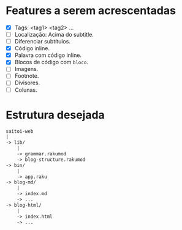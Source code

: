 # Features a serem acrescentadas

- [x] Tags: \<tag1\> \<tag2\> ...
- [ ] Localização: Acima do subtitle.
- [ ] Diferenciar subtítulos.
- [x] Código inline.
- [x] Palavra com código inline.
- [x] Blocos de código com ```bloco```.
- [ ] Imagens.
- [ ] Footnote.
- [ ] Divisores.
- [ ] Colunas.

# Estrutura desejada

```txt
saitoi-web
|
-> lib/
    |
    -> grammar.rakumod
    -> blog-structure.rakumod
-> bin/
    |
    -> app.raku
-> blog-md/
    |
    -> index.md
    -> ...
-> blog-html/
    |
    -> index.html
    -> ...
```
